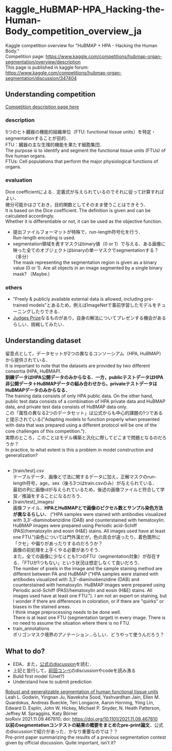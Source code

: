 # kaggle_HuBMAP-HPA_Hacking-the-Human-Body_competition_overview_ja
Kaggle competition overview for "HuBMAP + HPA - Hacking the Human Body." <br>
Competition page: https://www.kaggle.com/competitions/hubmap-organ-segmentation/overview/description <br>
This page is published in kaggle forum: https://www.kaggle.com/competitions/hubmap-organ-segmentation/discussion/347404 <br>

## Understanding competition
[Competition description page here](https://www.kaggle.com/competitions/hubmap-organ-segmentation/overview/description) <br>

### description
5つのヒト臓器の機能的組織単位（FTU: functional tissue units）を特定・segmentationすることが目的．<br>
FTU：臓器の主な生理的機能を果たす細胞集団．<br>
The purpose is to identify and segment the functional tissue units (FTUs) of five human organs. <br>
FTUs: Cell populations that perform the major physiological functions of organs. <br>

### evaluation
Dice coefficientによる．定義式が与えられているのでそれに従って計算すればよい．<br>
微分可能かはさておき，目的関数としてそのまま使うことはできそう．<br>
It is based on the Dice coefficient. The definition is given and can be calculated accordingly. <br>
Whether it is differentiable or not, it can be used as the objective function. <br>
- 提出ファイルフォーマットが特殊で，run-length符号化を行う．<br>
Run-length encoding is used. <br>
- segmentation領域を表すマスクはbinary値（0 or 1）で与える．ある画像に映った全てのオブジェクトはbinaryの単一マスクでsegmentationする？（多分）<br>
The mask representing the segmentation region is given as a binary value (0 or 1). Are all objects in an image segmented by a single binary mask? （Maybe.) <br>

### others
- "Freely & publicly available external data is allowed, including pre-trained models"とあるため，例えばImageNetで事前学習したモデルをチューニングしたりできる．<br>
- [Judges Prize](https://www.kaggle.com/competitions/hubmap-organ-segmentation/overview/judges-prize)なるものがあり，自身の解法についてプレゼンする機会があるらしい．挑戦してみたい．<br>

## Understanding dataset
留意点として，データセットが2つの異なるコンソーシアム（HPA, HuBMAP）から提供されている．<br>
It is important to note that the datasets are provided by two different consortia (HPA, HuBMAP).<br>
<b>訓練データはHPA公開データのみからなる．一方，publicテストデータはHPA非公開データ＋HuBMAPデータの組み合わせから，privateテストデータはHuBMAPデータのみからなる．</b><br>
The training data consists of only HPA public data. On the other hand, public test data consists of a combination of HPA private data and HuBMAP data, and private test data consists of HuBMAP data only.<br>
この「属性の異なる2つのデータセット」は公式からも中心的課題の1つであると提示されている("Adapting models to function properly when presented with data that was prepared using a different protocol will be one of the core challenges of this competition.")．<br>
実際のところ，このことはモデル構築と汎化に際してどこまで問題となるのだろうか？<br>
In practice, to what extent is this a problem in model construction and generalization?<br><br>

- [train/test].csv <br>
テーブルデータ．画像と寸法に関するデータに加え，正解マスクのrun-length符号，age，sex（後ろ3つはtrain.csvのみ）が与えられている．<br>
最初の列に画像idが与えられているため，後述の画像ファイルと符合して学習／推論をすることになるだろう．<br>
- [train/test]_images/ <br>
画像ファイル．<b>HPAとHuBMAPとで画像のピクセル数とサンプル染色方法が異なるらしい．</b> ("HPA samples were stained with antibodies visualized with 3,3'-diaminobenzidine (DAB) and counterstained with hematoxylin. HuBMAP images were prepared using Periodic acid-Schiff (PAS)/hematoxylin and eosin (H&E) stains. All images used have at least one FTU.")染色については門外漢だが，色の具合が違ったり，着色箇所に「クセ」や偏りがあったりするのだろうか？<br>
画像の前処理を上手くやる必要がありそう．<br>
また，全ての画像に少なくとも1つのFTU（segmentation対象）が存在する．「FTUが1つもない」という状況は想定しなくて良いだろう．<br>
The number of pixels in the image and the sample staining method are different between PA and HuBMAP ("HPA samples were stained with antibodies visualized with 3,3'-diaminobenzidine (DAB) and counterstained with hematoxylin. HuBMAP images were prepared using Periodic acid-Schiff (PAS)/hematoxylin and eosin (H&E) stains. All images used have at least one FTU."). I am not an expert on staining, but I wonder if there are differences in coloration, or if there are "quirks" or biases in the stained areas.<br>
I think image preprocessing needs to be done well.<br>
There is at least one FTU (segmentation target) in every image. There is no need to assume the situation where there is no FTU.<br>
- train_annotations <br>
ポリゴンマスク境界のアノテーション...らしい．どうやって使うんだろう？<br>

## What to do?
- EDA．また，[公式のdiscussion](https://www.kaggle.com/competitions/hubmap-organ-segmentation/discussion/332666)を読む．
- 上記と並行して，[前回コンペ](https://www.kaggle.com/competitions/hubmap-kidney-segmentation)のdiscussionやcodeを読み漁る
- Bulid first model (Unet?)
- Understand how to submit prediction


[Robust and generalizable segmentation of human functional tissue units](https://www.biorxiv.org/content/10.1101/2021.11.09.467810v1)<br>
Leah L. Godwin, Yingnan Ju, Naveksha Sood, Yashvardhan Jain, Ellen M. Quardokus, Andreas Bueckle, Teri Longacre, Aaron Horning, Yiing Lin, Edward D. Esplin, John W. Hickey, Michael P. Snyder, N. Heath Patterson, Jeffrey M. Spraggins, Katy Börner<br>
bioRxiv 2021.11.09.467810; doi: https://doi.org/10.1101/2021.11.09.467810<br>
<b>以前のsegmentationコンテストの結果の概要をまとめたpre-print論文．</b>公式のdiscussionで紹介があった．かなり重要なのでは？？<br>
Pre-print paper summarizing the results of a previous segmentation contest given by official discussion. Quite important, isn't it?<br>
